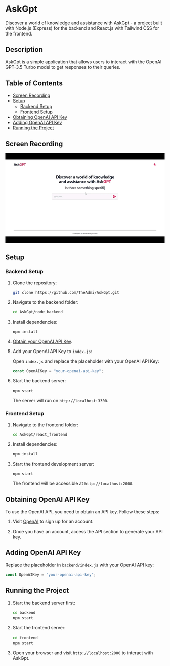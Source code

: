 # AskGpt

Discover a world of knowledge and assistance with AskGpt - a project built with Node.js (Express) for the backend and React.js with Tailwind CSS for the frontend.

## Description

AskGpt is a simple application that allows users to interact with the OpenAI GPT-3.5 Turbo model to get responses to their queries.

## Table of Contents

- [Screen Recording](#screen-recording)
- [Setup](#setup)
  - [Backend Setup](#backend-setup)
  - [Frontend Setup](#frontend-setup)
- [Obtaining OpenAI API Key](#obtaining-openai-api-key)
- [Adding OpenAI API Key](#adding-openai-api-key)
- [Running the Project](#running-the-project)

## Screen Recording

![AskGpt Screen Recording](AskGpt.gif)

## Setup

### Backend Setup

1. Clone the repository:

   ```bash
   git clone https://github.com/TheAdmi/AskGpt.git
   ```

2. Navigate to the backend folder:

   ```bash
   cd AskGpt/node_backend
   ```

3. Install dependencies:

   ```bash
   npm install
   ```

4. [Obtain your OpenAI API Key](#obtaining-openai-api-key).

5. Add your OpenAI API Key to `index.js`:

   Open `index.js` and replace the placeholder with your OpenAI API Key:

   ```javascript
   const OpenAIKey = "your-openai-api-key";
   ```

6. Start the backend server:

   ```bash
   npm start
   ```

   The server will run on `http://localhost:3300`.

### Frontend Setup

1. Navigate to the frontend folder:

   ```bash
   cd AskGpt/react_frontend
   ```

2. Install dependencies:

   ```bash
   npm install
   ```

3. Start the frontend development server:

   ```bash
   npm start
   ```

   The frontend will be accessible at `http://localhost:2000`.

## Obtaining OpenAI API Key

To use the OpenAI API, you need to obtain an API key. Follow these steps:

1. Visit [OpenAI](https://platform.openai.com/api-keys) to sign up for an account.

2. Once you have an account, access the API section to generate your API key.

## Adding OpenAI API Key

Replace the placeholder in `backend/index.js` with your OpenAI API key:

```javascript
const OpenAIKey = "your-openai-api-key";
```

## Running the Project

1. Start the backend server first:

   ```bash
   cd backend
   npm start
   ```

2. Start the frontend server:

   ```bash
   cd frontend
   npm start
   ```

3. Open your browser and visit `http://localhost:2000` to interact with AskGpt.

